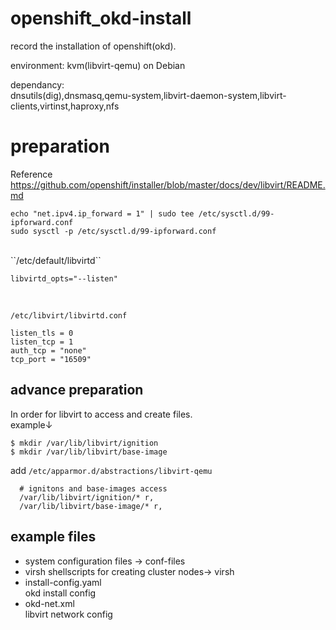 # openshift_okd-install
record the installation of openshift(okd).<br>

environment: kvm(libvirt-qemu) on Debian<br>

dependancy:<br>
dnsutils(dig),dnsmasq,qemu-system,libvirt-daemon-system,libvirt-clients,virtinst,haproxy,nfs

# preparation
Reference https://github.com/openshift/installer/blob/master/docs/dev/libvirt/README.md
```
echo "net.ipv4.ip_forward = 1" | sudo tee /etc/sysctl.d/99-ipforward.conf
sudo sysctl -p /etc/sysctl.d/99-ipforward.conf
```
<br>
``/etc/default/libvirtd``

```
libvirtd_opts="--listen"
```

<br>

``/etc/libvirt/libvirtd.conf``

```
listen_tls = 0
listen_tcp = 1
auth_tcp = "none"
tcp_port = "16509"
```

## advance preparation
In order for libvirt to access and create files.<br>
example↓
```
$ mkdir /var/lib/libvirt/ignition
$ mkdir /var/lib/libvirt/base-image
```

add 
``/etc/apparmor.d/abstractions/libvirt-qemu``

```
  # ignitons and base-images access
  /var/lib/libvirt/ignition/* r,
  /var/lib/libvirt/base-image/* r,

```


## example files
- system configuration files -> conf-files
- virsh shellscripts for creating cluster nodes-> virsh
- install-config.yaml<br>
okd install config 
- okd-net.xml<br>
libvirt network config
